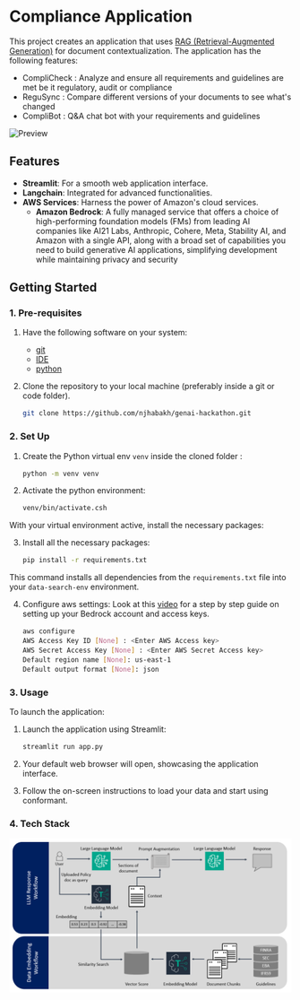 # **Compliance Application** 

This project creates an application that uses [RAG (Retrieval-Augmented Generation)](https://aws.amazon.com/what-is/retrieval-augmented-generation/) for document contextualization. The application has the following features:
- CompliCheck : Analyze and ensure all requirements and guidelines are met be it regulatory, audit or compliance
- ReguSync : Compare different versions of your documents to see what's changed
- CompliBot : Q&A chat bot with your requirements and guidelines



![Preview](conformant.gif)

## **Features** 

- **Streamlit**: For a smooth web application interface.
- **Langchain**: Integrated for advanced functionalities.
- **AWS Services**: Harness the power of Amazon's cloud services.
    - **Amazon Bedrock**: A fully managed service that offers a choice of high-performing foundation models (FMs) from leading AI companies like AI21 Labs, Anthropic, Cohere, Meta, Stability AI, and Amazon with a single API, along with a broad set of capabilities you need to build generative AI applications, simplifying development while maintaining privacy and security

## **Getting Started** 

### **1. Pre-requisites** 
1. Have the following software on your system:
    - [git](https://git-scm.com/download)
    - [IDE](https://code.visualstudio.com/download)
    - [python](https://www.python.org/downloads/)

2. Clone the repository to your local machine (preferably inside a git or code folder).
    ```bash
    git clone https://github.com/njhabakh/genai-hackathon.git
    ```

### **2. Set Up** 

1. Create the Python virtual env `venv` inside the cloned folder :
    ```bash
    python -m venv venv
    ```

2. Activate the python environment:
    ```bash
    venv/bin/activate.csh
    ```
With your virtual environment active, install the necessary packages:

3. Install all the necessary packages:
    ```bash
    pip install -r requirements.txt
    ```
This command installs all dependencies from the `requirements.txt` file into your `data-search-env` environment.

4. Configure aws settings:
Look at this [video](https://www.youtube.com/watch?v=2maPaQutcWs&t=95s) for a step by step guide on setting up your Bedrock account and access keys.
    ```bash
    aws configure 
    AWS Access Key ID [None] : <Enter AWS Access key>
    AWS Secret Access Key [None] : <Enter AWS Secret Access key>
    Default region name [None]: us-east-1
    Default output format [None]: json
    ```

### **3. Usage**

To launch the application:
1. Launch the application using Streamlit:
   ```bash
   streamlit run app.py 
   ```

2. Your default web browser will open, showcasing the application interface.

3. Follow the on-screen instructions to load your data and start using conformant.

### **4. Tech Stack**
![Tech Stack](tech_stack.png)